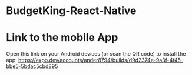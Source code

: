 # BudgetKing-React-Native

# Link to the mobile App

Open this link on your Android devices (or scan the QR code) to install the app:
https://expo.dev/accounts/ander8794/builds/d9d2374e-9a3f-4f45-bbe5-5bdac5cbd895
